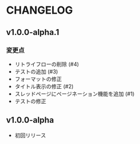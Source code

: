 # CHANGELOG

## v1.0.0-alpha.1

### 変更点

- リトライフローの削除 (#4)
- テストの追加 (#3)
- フォーマットの修正
- タイトル表示の修正 (#2)
- スレッドページにページネーション機能を追加 (#1)
- テストの修正

## v1.0.0-alpha

- 初回リリース
